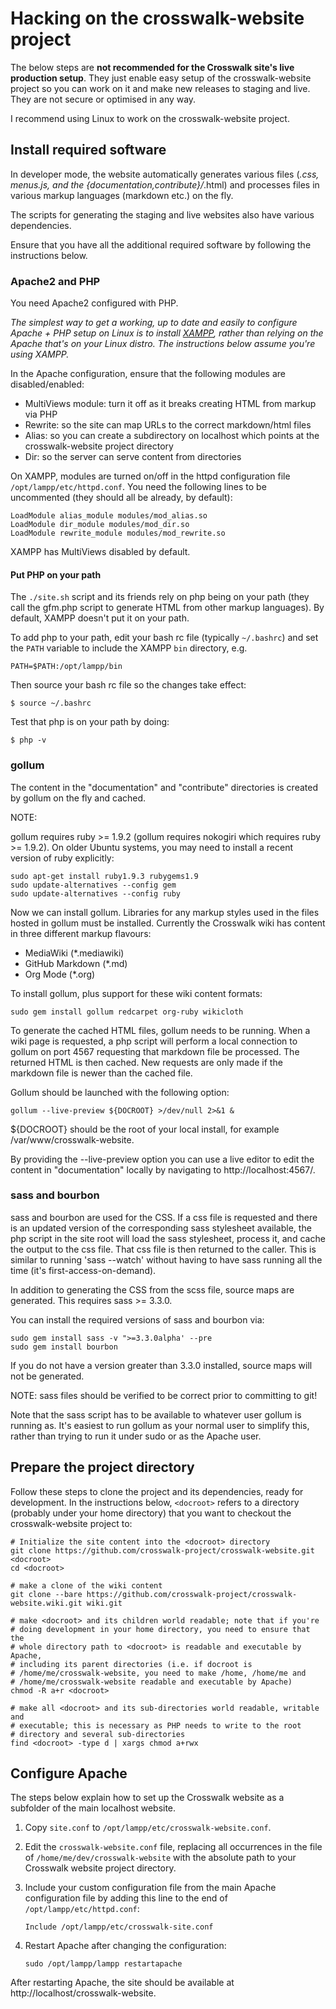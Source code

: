 # Hacking on the crosswalk-website project

The below steps are **not recommended for the Crosswalk site's live production setup**.
They just enable easy setup of the crosswalk-website project so you can
work on it and make new releases to staging and live. They are not
secure or optimised in any way.

I recommend using Linux to work on the crosswalk-website project.

## Install required software

In developer mode, the website automatically generates various files
(*.css, menus.js, and the {documentation,contribute}/*.html) and processes
files in various markup languages (markdown etc.) on the fly.

The scripts for generating the staging and live websites also have various
dependencies.

Ensure that you have all the additional required software by following
the instructions below.

### Apache2 and PHP

You need Apache2 configured with PHP.

*The simplest way to get a working, up to date and easily to configure
Apache + PHP setup on Linux is to install
[XAMPP](http://www.apachefriends.org/en/xampp.html), rather than relying
on the Apache that's on your Linux distro. The instructions below
assume you're using XAMPP.*

In the Apache configuration, ensure that the following modules are
disabled/enabled:

*   MultiViews module: turn it off as it breaks creating HTML from markup via PHP
*   Rewrite: so the site can map URLs to the correct markdown/html files
*   Alias: so you can create a subdirectory on localhost which points
at the crosswalk-website project directory
*   Dir: so the server can serve content from directories

On XAMPP, modules are turned on/off in the httpd configuration file
`/opt/lampp/etc/httpd.conf`. You need the following lines to be
uncommented (they should all be already, by default):

    LoadModule alias_module modules/mod_alias.so
    LoadModule dir_module modules/mod_dir.so
    LoadModule rewrite_module modules/mod_rewrite.so

XAMPP has MultiViews disabled by default.

#### Put PHP on your path

The `./site.sh` script and its friends rely on php being on your path
(they call the gfm.php script to generate HTML from other markup
languages). By default, XAMPP doesn't put it on your path.

To add php to your path, edit your bash rc file (typically `~/.bashrc`)
and set the `PATH` variable to include the XAMPP `bin` directory, e.g.

    PATH=$PATH:/opt/lampp/bin

Then source your bash rc file so the changes take effect:

    $ source ~/.bashrc

Test that php is on your path by doing:

    $ php -v

### gollum

The content in the "documentation" and "contribute" directories is created
by gollum on the fly and cached.

NOTE:

gollum requires ruby >= 1.9.2 (gollum requires nokogiri which requires
ruby >= 1.9.2). On older Ubuntu systems, you may need to install a recent
version of ruby explicitly:

    sudo apt-get install ruby1.9.3 rubygems1.9
    sudo update-alternatives --config gem
    sudo update-alternatives --config ruby

Now we can install gollum. Libraries for any markup styles used in the
files hosted in gollum must be installed. Currently the Crosswalk wiki
has content in three different markup flavours:

*   MediaWiki (*.mediawiki)
*   GitHub Markdown (*.md)
*   Org Mode (*.org)

To install gollum, plus support for these wiki content formats:

    sudo gem install gollum redcarpet org-ruby wikicloth

To generate the cached HTML files, gollum needs to be running. When a
wiki page is requested, a php script will perform a local connection
to gollum on port 4567 requesting that markdown file be processed.
The returned HTML is then cached. New requests are only made if the
markdown file is newer than the cached file.

Gollum should be launched with the following option:

    gollum --live-preview ${DOCROOT} >/dev/null 2>&1 &

${DOCROOT} should be the root of your local install, for example
/var/www/crosswalk-website.

By providing the --live-preview option you can use a live editor to
edit the content in "documentation" locally by navigating to
http://localhost:4567/.

### sass and bourbon

sass and bourbon are used for the CSS. If a css file is requested and
there is an updated version of the corresponding sass stylesheet available,
the php script in the site root will load the sass stylesheet, process it,
and cache the output to the css file. That css file is then returned to
the caller. This is similar to running 'sass --watch' without having to
have sass running all the time (it's first-access-on-demand).

In addition to generating the CSS from the scss file, source maps are
generated. This requires sass >= 3.3.0.

You can install the required versions of sass and bourbon via:

    sudo gem install sass -v ">=3.3.0alpha' --pre
    sudo gem install bourbon

If you do not have a version greater than 3.3.0 installed, source maps
will not be generated.

NOTE:
sass files should be verified to be correct prior to committing to git!

Note that the sass script has to be available to whatever user gollum
is running as. It's easiest to run gollum as your normal user to
simplify this, rather than trying to run it under sudo or as the
Apache user.

## Prepare the project directory

Follow these steps to clone the project and its dependencies, ready for
development. In the instructions below, `<docroot>` refers to a directory
(probably under your home directory) that you want to checkout the
crosswalk-website project to:

    # Initialize the site content into the <docroot> directory
    git clone https://github.com/crosswalk-project/crosswalk-website.git <docroot>
    cd <docroot>

    # make a clone of the wiki content
    git clone --bare https://github.com/crosswalk-project/crosswalk-website.wiki.git wiki.git

    # make <docroot> and its children world readable; note that if you're
    # doing development in your home directory, you need to ensure that the
    # whole directory path to <docroot> is readable and executable by Apache,
    # including its parent directories (i.e. if docroot is
    # /home/me/crosswalk-website, you need to make /home, /home/me and
    # /home/me/crosswalk-website readable and executable by Apache)
    chmod -R a+r <docroot>

    # make all <docroot> and its sub-directories world readable, writable and
    # executable; this is necessary as PHP needs to write to the root
    # directory and several sub-directories
    find <docroot> -type d | xargs chmod a+rwx

## Configure Apache

The steps below explain how to set up the Crosswalk website as a subfolder
of the main localhost website.

1.  Copy `site.conf` to `/opt/lampp/etc/crosswalk-website.conf`.

2.  Edit the `crosswalk-website.conf` file, replacing all occurrences
in the file of `/home/me/dev/crosswalk-website` with the absolute path
to your Crosswalk website project directory.

3.  Include your custom configuration file from the main Apache
configuration file by adding this line to the end of
`/opt/lampp/etc/httpd.conf`:

        Include /opt/lampp/etc/crosswalk-site.conf

4.  Restart Apache after changing the configuration:

        sudo /opt/lampp/lampp restartapache

After restarting Apache, the site should be available at
http://localhost/crosswalk-website.
